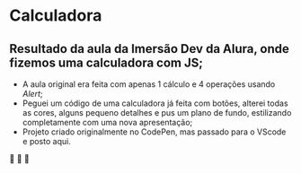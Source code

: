# Calculadora

## Resultado da aula da Imersão Dev da Alura, onde fizemos uma calculadora com JS;

* A aula original era feita com apenas 1 cálculo e 4 operações usando _Alert_;
* Peguei um código de uma calculadora já feita com botões, alterei todas as cores, alguns pequeno detalhes e pus um plano de fundo, estilizando completamente com uma nova apresentação;
* Projeto criado originalmente no CodePen, mas passado para o VScode e posto aqui.

:wolf: :wolf: :wolf: